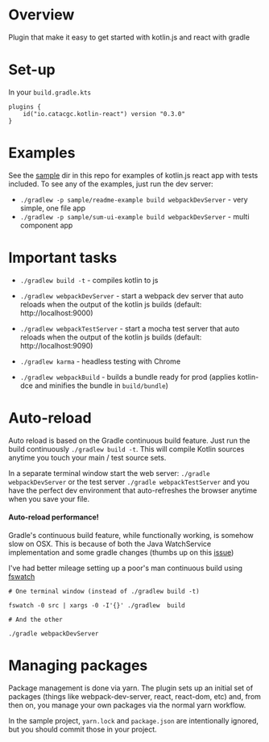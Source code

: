 # Overview

Plugin that make it easy to get started with kotlin.js and react with gradle

# Set-up

In your `build.gradle.kts`

```
plugins {
    id("io.catacgc.kotlin-react") version "0.3.0"
}
```

# Examples

See the [sample](/sample) dir in this repo for examples of kotlin.js react 
app with tests included. To see any of the examples, just run the dev server:

- `./gradlew -p sample/readme-example build webpackDevServer` - very simple, one file app
- `./gradlew -p sample/sum-ui-example build webpackDevServer` - multi component app

# Important tasks

- `./gradlew build -t` - compiles kotlin to js 

- `./gradlew webpackDevServer` - start a webpack dev server that auto reloads 
when the output of the kotlin js builds (default: http://localhost:9000)

- `./gradlew webpackTestServer` - start a mocha test server that auto reloads 
when the output of the kotlin js builds (default: http://localhost:9090)

- `./gradlew karma` - headless testing with Chrome 

- `./gradlew webpackBuild` - builds a bundle ready for prod (applies kotlin-dce and 
minifies the bundle in `build/bundle`)


# Auto-reload

Auto reload is based on the Gradle continuous build feature. Just run the build continuously `./gradlew build -t`.
This will compile Kotlin sources anytime you touch your main / test source sets.

In a separate terminal window start the web server: `./gradle webpackDevServer` or 
the test server `./gradle webpackTestServer` and you have the perfect dev environment that auto-refreshes 
the browser anytime when you save your file.   


#### Auto-reload performance!

Gradle's continuous build feature, while functionally working, is somehow slow on OSX. This is because of 
both the Java WatchService implementation and some gradle changes (thumbs up on this [issue](https://github.com/gradle/gradle/issues/3427))

I've had better mileage setting up a poor's man continuous build using [fswatch](https://github.com/emcrisostomo/fswatch)


```
# One terminal window (instead of ./gradlew build -t)

fswatch -0 src | xargs -0 -I'{}' ./gradlew  build

# And the other

./gradle webpackDevServer
```

# Managing packages

Package management is done via yarn. The plugin sets up an initial set of packages 
(things like webpack-dev-server, react, react-dom, etc) and, from then on,
you manage your own packages via the normal yarn workflow.

In the sample project, `yarn.lock` and `package.json` are intentionally ignored,
but you should commit those in your project.  